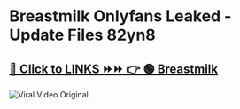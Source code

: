 
 # Breastmilk Onlyfans Leaked - Update Files 82yn8

## <h2><a href="https://clipsfans.com/Breastmilk&ref=git">🔗 Click to LINKS ⏩⏩ 👉 🟢 Breastmilk </a></h2>

<a href="https://clipsfans.com/Breastmilk&ref=git" rel="nofollow" data-target="animated-image.originalLink"><img src="https://i.ibb.co.com/xMMVF88/686577567.gif" alt="Viral Video Original" style="max-width: 100%; display: inline-block;" data-target="animated-image.originalImage"></a>


